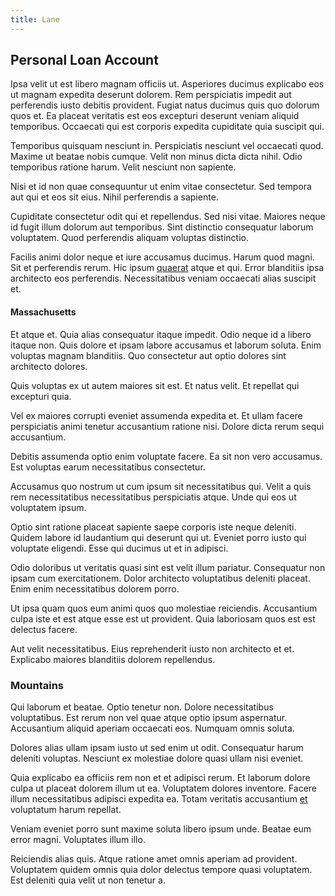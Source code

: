 ```yaml
---
title: Lane
---
```


## Personal Loan Account

Ipsa velit ut est libero magnam officiis ut. Asperiores ducimus explicabo eos ut magnam expedita deserunt dolorem. Rem perspiciatis impedit aut perferendis iusto debitis provident. Fugiat natus ducimus quis quo dolorum quos et. Ea placeat veritatis est eos excepturi deserunt veniam aliquid temporibus. Occaecati qui est corporis expedita cupiditate quia suscipit qui.

Temporibus quisquam nesciunt in. Perspiciatis nesciunt vel occaecati quod. Maxime ut beatae nobis cumque. Velit non minus dicta dicta nihil. Odio temporibus ratione harum. Velit nesciunt non sapiente.

Nisi et id non quae consequuntur ut enim vitae consectetur. Sed tempora aut qui et eos sit eius. Nihil perferendis a sapiente.

Cupiditate consectetur odit qui et repellendus. Sed nisi vitae. Maiores neque id fugit illum dolorum aut temporibus. Sint distinctio consequatur laborum voluptatem. Quod perferendis aliquam voluptas distinctio.

Facilis animi dolor neque et iure accusamus ducimus. Harum quod magni. Sit et perferendis rerum. Hic ipsum [quaerat](/eos/est/autem/baby__tools_&_kids_silver_drive.md) atque et qui. Error blanditiis ipsa architecto eos perferendis. Necessitatibus veniam occaecati alias suscipit et.

#### Massachusetts

Et atque et. Quia alias consequatur itaque impedit. Odio neque id a libero itaque non. Quis dolore et ipsam labore accusamus et laborum soluta. Enim voluptas magnam blanditiis. Quo consectetur aut optio dolores sint architecto dolores.

Quis voluptas ex ut autem maiores sit est. Et natus velit. Et repellat qui excepturi quia.

Vel ex maiores corrupti eveniet assumenda expedita et. Et ullam facere perspiciatis animi tenetur accusantium ratione nisi. Dolore dicta rerum sequi accusantium.

Debitis assumenda optio enim voluptate facere. Ea sit non vero accusamus. Est voluptas earum necessitatibus consectetur.

Accusamus quo nostrum ut cum ipsum sit necessitatibus qui. Velit a quis rem necessitatibus necessitatibus perspiciatis atque. Unde qui eos ut voluptatem ipsum.

Optio sint ratione placeat sapiente saepe corporis iste neque deleniti. Quidem labore id laudantium qui deserunt qui ut. Eveniet porro iusto qui voluptate eligendi. Esse qui ducimus ut et in adipisci.

Odio doloribus ut veritatis quasi sint est velit illum pariatur. Consequatur non ipsam cum exercitationem. Dolor architecto voluptatibus deleniti placeat. Enim enim necessitatibus dolorem porro.

Ut ipsa quam quos eum animi quos quo molestiae reiciendis. Accusantium culpa iste et est atque esse est ut provident. Quia laboriosam quos est est delectus facere.

Aut velit necessitatibus. Eius reprehenderit iusto non architecto et et. Explicabo maiores blanditiis dolorem repellendus.

### Mountains

Qui laborum et beatae. Optio tenetur non. Dolore necessitatibus voluptatibus. Est rerum non vel quae atque optio ipsum aspernatur. Accusantium aliquid aperiam occaecati eos. Numquam omnis soluta.

Dolores alias ullam ipsam iusto ut sed enim ut odit. Consequatur harum deleniti voluptas. Nesciunt ex molestiae dolore quasi ullam nisi eveniet.

Quia explicabo ea officiis rem non et et adipisci rerum. Et laborum dolore culpa ut placeat dolorem illum ut ea. Voluptatem dolores inventore. Facere illum necessitatibus adipisci expedita ea. Totam veritatis accusantium [et](/facere/temporibus/savings_account.md) voluptatum harum repellat.

Veniam eveniet porro sunt maxime soluta libero ipsum unde. Beatae eum error magni. Voluptates illum illo.

Reiciendis alias quis. Atque ratione amet omnis aperiam ad provident. Voluptatem quidem omnis quia dolor delectus tempore quasi voluptatem. Est deleniti quia velit ut non tenetur a.
